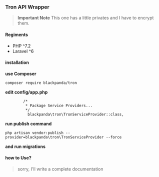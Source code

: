 ### Tron API Wrapper
> **Important Note** This one has a little privates and I have to encrypt them.

#### Regiments
- PHP ^7.2
- Laravel ^6

#### installation

**use Composer**
```
composer require blackpanda/tron
```

 **edit config/app.php**
```
        /*
         * Package Service Providers...
         */
          blackpanda\tron\TronServiceProvider::class,
```
**run publish command**

```
php artisan vendor:publish --provider=blackpanda\tron\TronServiceProvider --force
```

**and run migrations**


#### how to Use?

> sorry, I'll write a complete documentation
